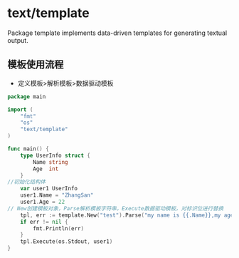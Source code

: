 # text/template

Package template implements data-driven templates for generating textual output.


## 模板使用流程

- 定义模板>解析模板>数据驱动模板

```go
package main

import (
	"fmt"
	"os"
	"text/template"
)

func main() {
	type UserInfo struct {
		Name string
		Age  int
	}
//初始化结构体
	var user1 UserInfo
	user1.Name = "ZhangSan"
	user1.Age = 22
// New创建模板对象，Parse解析模板字符串，Execute数据驱动模板，对标识位进行替换
	tpl, err := template.New("test").Parse("my name is {{.Name}},my age is {{.Age}}")
	if err != nil {
		fmt.Println(err)
	}
	tpl.Execute(os.Stdout, user1)
}

```